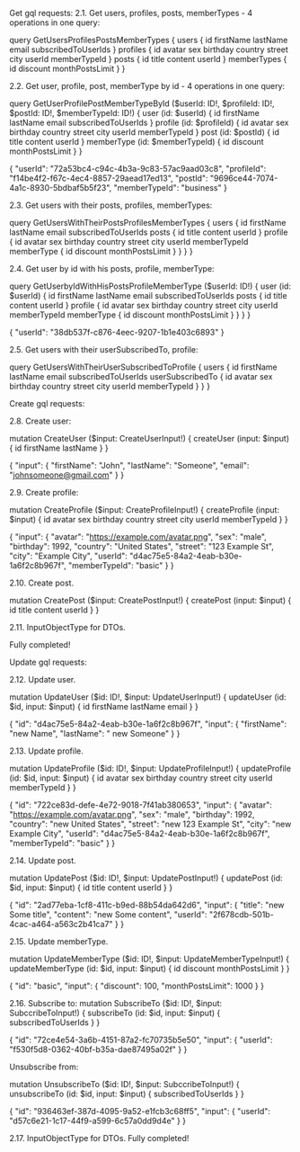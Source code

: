Get gql requests:
2.1. Get users, profiles, posts, memberTypes - 4 operations in one query: 

query GetUsersProfilesPostsMemberTypes {
  users {
    id
    firstName
    lastName
    email
    subscribedToUserIds
  }
  profiles {
    id
    avatar
    sex
    birthday
    country
    street
    city
    userId
    memberTypeId
  }
  posts {
    id
    title
    content
    userId
  }
  memberTypes {
    id
    discount
    monthPostsLimit
  }
}

2.2. Get user, profile, post, memberType by id - 4 operations in one query:

query GetUserProfilePostMemberTypeById ($userId: ID!, $profileId: ID!, $postId: ID!, $memberTypeId: ID!) {
  user (id: $userId) {
    id
    firstName
    lastName
    email
    subscribedToUserIds
  }
  profile (id: $profileId) {
    id
    avatar
    sex
    birthday
    country
    street
    city
    userId
    memberTypeId
  }
  post (id: $postId) {
    id
    title
    content
    userId
  }
  memberType (id: $memberTypeId) {
    id
    discount
    monthPostsLimit
  }
}

{
  "userId": "72a53bc4-c94c-4b3a-9c83-57ac9aad03c8",
  "profileId": "f14be4f2-f67c-4ec4-8857-29aead17ed13",
  "postId":  "9696ce44-7074-4a1c-8930-5bdbaf5b5f23",
  "memberTypeId": "business"
}

2.3. Get users with their posts, profiles, memberTypes:

query GetUsersWithTheirPostsProfilesMemberTypes {
  users {
    id
    firstName
    lastName
    email
    subscribedToUserIds
    posts {
      id
      title
      content
      userId
    }
    profile {
      id
      avatar
      sex
      birthday
      country
      street
      city
      userId
      memberTypeId
      memberType {
        id
        discount
        monthPostsLimit
      }
    }
  }
}

2.4. Get user by id with his posts, profile, memberType:

query GetUserbyIdWithHisPostsProfileMemberType ($userId: ID!) {
  user (id: $userId) {
    id
    firstName
    lastName
    email
    subscribedToUserIds
    posts {
      id
      title
      content
      userId
    }
    profile {
      id
      avatar
      sex
      birthday
      country
      street
      city
      userId
      memberTypeId
      memberType {
        id
        discount
        monthPostsLimit
      }
    }
  }
}

{
  "userId": "38db537f-c876-4eec-9207-1b1e403c6893"
}

2.5. Get users with their userSubscribedTo, profile:

query GetUsersWithTheirUserSubscribedToProfile {
  users {
    id
    firstName
    lastName
    email
    subscribedToUserIds
    userSubscribedTo {
      id
      avatar
      sex
      birthday
      country
      street
      city
      userId
      memberTypeId
    }
  }
}

Create gql requests:

2.8. Create user:

mutation CreateUser ($input: CreateUserInput!) {
  createUser (input: $input) {
    id
    firstName
    lastName
  }
}

{
  "input": {
    "firstName": "John",
    "lastName": "Someone",
    "email": "johnsomeone@gmail.com"
  }
}

2.9. Create profile:

mutation CreateProfile ($input: CreateProfileInput!) {
  createProfile (input: $input) {
    id
    avatar
    sex
    birthday
    country
    street
    city
    userId
    memberTypeId
  }
}

{
  "input": {
    "avatar": "https://example.com/avatar.png",
    "sex": "male",
    "birthday": 1992,
    "country": "United States",
    "street": "123 Example St",
    "city": "Example City",
    "userId": "d4ac75e5-84a2-4eab-b30e-1a6f2c8b967f",
    "memberTypeId": "basic"
  }
}

2.10. Create post.

mutation CreatePost ($input: CreatePostInput!) {
  createPost (input: $input) {
    id
    title
    content
    userId
  }
}


2.11. InputObjectType for DTOs.

Fully completed!



Update gql requests:

2.12. Update user.

mutation UpdateUser ($id: ID!, $input: UpdateUserInput!) {
  updateUser (id: $id, input: $input) {
    id
    firstName
    lastName
    email
  }
}

{
  "id": "d4ac75e5-84a2-4eab-b30e-1a6f2c8b967f",
  "input": {
    "firstName": "new Name",
    "lastName": " new Someone"
  }
}

2.13. Update profile.

mutation UpdateProfile ($id: ID!, $input: UpdateProfileInput!) {
  updateProfile (id: $id, input: $input) {
    id
    avatar
    sex
    birthday
    country
    street
    city
    userId
    memberTypeId
  }
}

{
  "id": "722ce83d-defe-4e72-9018-7f41ab380653",
  "input": {
    "avatar": "https://example.com/avatar.png",
    "sex": "male",
    "birthday": 1992,
    "country": "new United States",
    "street": "new 123 Example St",
    "city": "new Example City",
    "userId": "d4ac75e5-84a2-4eab-b30e-1a6f2c8b967f",
    "memberTypeId": "basic"
  }
}

2.14. Update post.

mutation UpdatePost ($id: ID!, $input: UpdatePostInput!) {
  updatePost (id: $id, input: $input) {
    id
    title
    content
    userId
  }
}

{
  "id": "2ad77eba-1cf8-411c-b9ed-88b54da642d6",
  "input": {
    "title": "new Some title",
    "content": "new Some content",
    "userId": "2f678cdb-501b-4cac-a464-a563c2b41ca7"
  }
}


2.15. Update memberType.

mutation UpdateMemberType ($id: ID!, $input: UpdateMemberTypeInput!) {
  updateMemberType (id: $id, input: $input) {
    id
    discount
    monthPostsLimit
  }
}

{
  "id": "basic",
  "input": {
    "discount": 100,
    "monthPostsLimit": 1000
  }
}

2.16. Subscribe to:
mutation SubscribeTo ($id: ID!, $input: SubccribeToInput!) {
  subscribeTo (id: $id, input: $input) {
    subscribedToUserIds
  }
}

{ 
  "id": "72ce4e54-3a6b-4151-87a2-fc70735b5e50",
  "input": {
    "userId": "f530f5d8-0362-40bf-b35a-dae87495a02f"
  }
}

Unsubscribe from: 

mutation UnsubscribeTo ($id: ID!, $input: SubccribeToInput!) {
  unsubscribeTo (id: $id, input: $input) {
    subscribedToUserIds
  }
}

{ 
  "id": "936463ef-387d-4095-9a52-e1fcb3c68ff5",
  "input": {
    "userId": "d57c6e21-1c17-44f9-a599-6c57a0dd9d4e"
  }
}

2.17. InputObjectType for DTOs.
Fully completed!